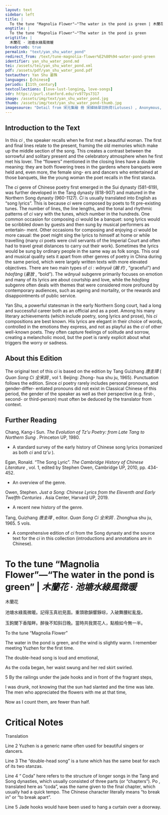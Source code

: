 ```yaml
---
layout: text
sidebar: left
title: |
  To the tune "Magnolia Flower"—"The water in the pond is green | 木蘭花 · 池塘水綠風微暖
engtitle: |
  To the tune "Magnolia Flower"—"The water in the pond is green
origtitle: |
  木蘭花 · 池塘水綠風微暖
breadcrumb: true
permalink: "text/yan_shu_water_pond"
redirect_from: /text/tune-magnolia-flower%E2%80%94-water-pond-green
identifier: yan_shu_water_pond.md
tei: /assets/tei/yan_shu_water_pond.xml
pdf: /assets/pdf/yan_shu_water_pond.pdf
textauthor: Yan Shu 晏殊
languages: [chinese]
periods: [11th_century]
textcollections: [love-lust-longing, love-songs]
sdr: https://purl.stanford.edu/rv977ps7317
image: /assets/img/text/yan_shu_water_pond.jpg
thumb: /assets/img/text/yan_shu_water_pond-thumb.jpg
imagesource: "Detail from 宋元集繪 冊 宋緙絲翠羽秋荷(Lotuses) , Anonymous,  National Palace Museum, Accession Number: K2A001246N000000001PAA [Public Domain]"
---
```

<h2>Introduction to the Text</h2>
<p>In this <i> ci</i> , the speaker recalls when he first met a beautiful woman. The first and final lines relate to the present, framing the old memories which make up the middle section of the song. This creates a contrast between the sorrowful and solitary present and the celebratory atmosphere when he first met his lover. The “flowers” mentioned in the closing lines have a double meaning: they are both flowering trees in the gardens where banquets were held and, even more, the female sing- ers and dancers who entertained at those banquets, like the young woman the poet recalls in the first stanza.</p>

<p>The <i> ci </i> genre of Chinese poetry first emerged in the Sui dynasty (581-619), was further developed in the Tang dynasty (618-907) and matured in the Northern Song dynasty (960-1127). <i> Ci </i> is usually translated into English as “song lyrics”. This is because <i> ci </i> were composed by poets to fit pre-existing tunes. The number of lines, the line lengths, and the tonal and rhythmic patterns of <i> ci </i> vary with the tunes, which number in the hundreds. One common occasion for composing <i> ci </i> would be a banquet: song lyrics would be scribbled down by guests and then sung by musical performers as entertain- ment. Other occasions for composing and enjoying <i> ci </i> would be more casual: the poet might sing the lyrics to himself at home or while travelling (many <i> ci </i> poets were civil servants of the Imperial Court and often had to travel great distances to carry out their work). Sometimes the lyrics would be sung by ordinary people in the same way as folk songs. This oral and musical quality sets it apart from other genres of poetry in China during the same period, which were largely written texts with more elevated objectives. There are two main types of <i> ci</i> : <i> wǎnyuē </i> (<em>婉 约</em> , “graceful”) and <i> háofàng </i> (<em>豪放</em> , “bold”). The <i> wǎnyuē </i> subgenre primarily focuses on emotion and many of its lyrics are about courtship and love, while the <i> háofàng </i> subgenre often deals with themes that were considered more profound by contemporary audiences, such as ageing and mortality, or the rewards and disappointments of public service.</p>

<p>Yan Shu, a powerful statesman in the early Northern Song court, had a long and successful career both as an official and as a poet. Among his many literary achievements (which include poetry, song lyrics and prose), his <i> ci </i> compositions are best known. His lyrics are elegant in their choice of words, controlled in the emotions they express, and not as playful as the <i> ci </i> of other well-known poets. They often capture feelings of solitude and sorrow, creating a melancholic mood, but the poet is rarely explicit about what triggers the worry or sadness.</p>

<h2>About this Edition</h2>
<p>The original text of this <i> ci </i> is based on the edition by Tang Guizhang <em>唐圭璋</em> (<i> Quan Song Ci </i> <em>全宋詞</em> , vol 1. Beijing: Zhong- hua shu ju, 1965). Punctuation follows the edition. Since <i> ci </i> poetry rarely includes personal pronouns, and gender-differ- entiated pronouns did not exist in Classical Chinese of this period, the gender of the speaker as well as their perspective (e.g. first-, second- or third-person) must often be deduced by the translator from context.</p>
<h2>Further Reading</h2>
<p>Chang, Kang-i Sun. <i> The Evolution of Tz’u Poetry: from Late Tang to Northern Sung</i> . Princeton UP, 1980.</p>
<ul>
<li>A standard survey of the early history of Chinese song lyrics (romanized as both <em>ci</em> and <em>tz’u</em> ).</li></ul>
<p>Egan, Ronald. “The Song Lyric”. <i> The Cambridge History of Chinese Literature</i> , vol. 1, edited by Stephen Owen, Cambridge UP, 2010, pp. 434-452.</p>
<ul>
<li>An overview of the genre.</li></ul>
<p>Owen, Stephen. <i> Just a Song: Chinese Lyrics from the Eleventh and Early Twelfth Centuries</i> . Asia Center, Harvard UP, 2019.</p>
<ul>
<li>A recent new history of the genre.</li></ul>
<p>Tang, Guizhang <em>唐圭璋</em> , editor. <i> Quan Song Ci </i> <em>全宋詞</em> . Zhonghua shu ju, 1965. 5 vols.</p>
<ul>
<li>A comprehensive edition of <em>ci</em> from the Song dynasty and the source text for the <em>ci</em> in this collection (introductions and annotations are in Chinese).</li>
</ul>
<h1>To the tune “Magnolia Flower”—“The water in the pond is green” | <em>木蘭花 · 池塘水綠風微暖</em></h1>

<p>木蘭花</p>

<p>池塘水綠風微暖。記得玉真初見面。重頭歌韻響錚琮，入破舞腰紅亂旋。</p>

<p>玉鉤闌下香階畔。醉後不知斜日晚。當時共我賞花人，點檢如今無一半。</p>
<p>To the tune “Magnolia Flower”</p>

<p>The water in the pond is green, and the wind is slightly warm. I remember meeting Yuzhen for the first time.</p>
<p>The double-head song is loud and emotional,</p>
<p>As the coda began, her waist swung and her red skirt swirled.</p>

<p>5 By the railings under the jade hooks and in front of the fragrant steps,</p>
<p>I was drunk, not knowing that the sun had slanted and the time was late. The men who appreciated the flowers with me at that time,</p>
<p>Now as I count them, are fewer than half.</p>

<h1>Critical Notes</h1>

<p>Translation</p>
<p>Line 2 Yuzhen is a generic name often used for beautiful singers or dancers.</p>
<p>Line 3 The “double-head song” is a tune which has the same beat for each of its two stanzas.</p>
<p>Line 4 “ Coda” here refers to the structure of longer songs in the Tang and Song dynasties, which usually consisted of three parts (or “chapters”). Po , translated here as “coda”, was the name given to the final chapter, which usually had a quick tempo. The Chinese character literally means “to break in” or “to break apart”.</p>
<p>Line 5 Jade hooks would have been used to hang a curtain over a doorway.</p>
